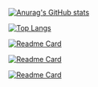 [![Anurag's GitHub stats](https://github-readme-stats.vercel.app/api?username=PPG007&count_private=true&show_icons=true&theme=algolia)](https://github.com/anuraghazra/github-readme-stats)

[![Top Langs](https://github-readme-stats.vercel.app/api/top-langs/?username=PPG007&layout=compact)](https://github.com/anuraghazra/github-readme-stats)

[![Readme Card](https://github-readme-stats.vercel.app/api/pin/?username=PPG007&repo=PPG007.github.io&theme=algolia&show_owner=true)](https://github.com/PPG007/PPG007.github.io.git)

[![Readme Card](https://github-readme-stats.vercel.app/api/pin/?username=PPG007&repo=protoc-gen&theme=algolia&show_owner=true)](https://github.com/PPG007/protoc-gen.git)

[![Readme Card](https://github-readme-stats.vercel.app/api/pin/?username=qiniu&repo=qmgo&theme=algolia&show_owner=true)](https://github.com/qiniu/qmgo.git)
